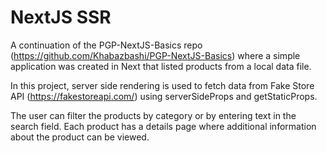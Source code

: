 # NextJS SSR
A continuation of the PGP-NextJS-Basics repo (https://github.com/Khabazbashi/PGP-NextJS-Basics) where a simple application was created in Next that listed products from a local data file. 

In this project, server side rendering is used to fetch data from Fake Store API (https://fakestoreapi.com/) using serverSideProps and getStaticProps. 

The user can filter the products by category or by entering text in the search field. Each product has a details page where additional information about the product can be viewed.
